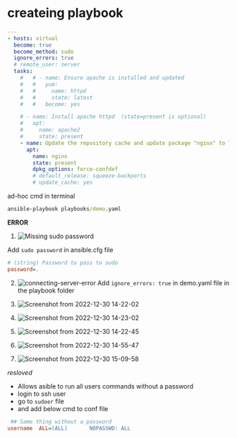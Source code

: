# createing playbook


```yaml
---
- hosts: virtual
  become: true
  become_method: sudo
  ignore_errors: true
  # remote_user: server
  tasks:
    #   # - name: Ensure apache is installed and updated
    #   #   yum:
    #   #     name: httpd
    #   #     state: latest
    #   #   become: yes

    # - name: Install apache httpd  (state=present is optional)
    #   apt:
    #     name: apache2
    #     state: present
    - name: Update the repository cache and update package "nginx" to latest version using default release squeeze-backport
      apt:
        name: nginx
        state: present
        dpkg_options: force-confdef
        # default_release: squeeze-backports
        # update_cache: yes

```

ad-hoc cmd in terminal

```cmd
ansible-playbook playbooks/demo.yaml
```

**ERROR**

1. ![Missing sudo password](https://user-images.githubusercontent.com/88568938/210043561-40fb6cd7-874f-42b0-9a63-23278dfc05dc.png)

Add `sudo password` in ansible.cfg file 

```cfg
# (string) Password to pass to sudo
password=.
```

2. ![connecting-server-error](https://user-images.githubusercontent.com/88568938/210043719-cf130b7c-3e63-415a-bebb-6ebf9dcd3e73.png)
Add ` ignore_errors: true ` in demo.yaml file in the playbook folder 

3. ![Screenshot from 2022-12-30 14-22-02](https://user-images.githubusercontent.com/88568938/210052413-a67199b7-6dfc-4516-816b-1826d9ee6c9e.png)

4. ![Screenshot from 2022-12-30 14-23-02](https://user-images.githubusercontent.com/88568938/210052451-d1e4d238-ee53-4ae3-917b-b2cb335092ee.png)

5. ![Screenshot from 2022-12-30 14-22-45](https://user-images.githubusercontent.com/88568938/210052475-eff8798c-6ed6-4a9e-9870-6c12a1e9baa5.png)

6. ![Screenshot from 2022-12-30 14-55-47](https://user-images.githubusercontent.com/88568938/210061013-aa66d0e8-bb6d-4d32-a581-fba01821c5b5.png)

7. ![Screenshot from 2022-12-30 15-09-58](https://user-images.githubusercontent.com/88568938/210061039-559826de-477d-462c-96a7-15975ee74bdd.png)

_resloved_

* Allows asible to run all users commands without a password
* login to ssh user
* go to `sudoer` file
* and add below cmd to conf file

```cfg
 ## Same thing without a password
username  ALL=(ALL)       NOPASSWD: ALL
 ```




